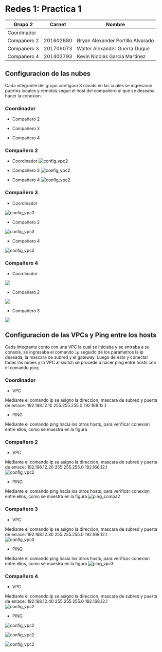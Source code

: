 # Redes 1: Practica 1 
|Grupo 2| Carnet | Nombre |
| --- | --- | --- |
| Coordinador |  | |
| Compañero 2 | 201602880 | Bryan Alexander Portillo Alvarado  |
| Compañero 3 | 201709073 | Walter Alexander Guerra Duque |
| Compañero 4 | 201403793 | Kevin Nicolas Garcia Martinez |

## Configuracion de las nubes
Cada integrante del grupo configuro 3 clouds en las cuales se ingresaron puertos locales y remotos segun el host del compañero al que se deseaba hacer la conexion.
### Coordinador
- Compañero 2



- Compañero 3



- Compañero 4



### Compañero 2
- Coordinador
![config_vpc2](./src/img/cloud_coordinador_201602880.jpeg)

- Compañero 3
![config_vpc2](./src/img/cloud_walter_201602880.jpeg)


- Compañero 4
![config_vpc2](./src/img/cloud_kevin_201602880.jpeg)



### Compañero 3
- Coordinador

![config_vpc3](./src/img/cloud_luis_201709073.jpeg)


- Compañero 2

![config_vpc3](./src/img/cloud_bryan_201709073.jpeg)


- Compañero 4

![config_vpc3](./src/img/cloud_kevin_201709073.jpeg)


### Compañero 4
- Coordinador

![](./src/img/c4_coordinador_cloud.png)


- Compañero 2

![](./src/img/c4_brayan_cloud.png)


- Compañero 3

![](./src/img/c4_alexcloud.png)


## Configuracion de las VPCs y Ping entre los hosts
Cada integrante conto con una VPC la cual se iniciaba y se entraba a su consola, se ingresaba el comando `ip` seguido de los parametros la ip deseada, la mascara de subred y el gateway. Luego de esto y conectar todas las nubes y la VPC al switch se procede a hacer ping entre hosts con el comando `ping`.
### Coordinador

- VPC

Mediante el comando ip se asigno la direccion, mascara de subred y puerta de enlace: 192.168.12.10 255.255.255.0 192.168.12.1  


- PING

Mediante el comando ping hacia los otros hosts, para verificar conexion entre ellos, como se muestra en la figura


### Compañero 2

- VPC

Mediante el comando ip se asigno la direccion, mascara de subred y puerta de enlace: 192.168.12.20 255.255.255.0 192.168.12.1  
![config_vpc2](./src/img/config_201602880.jpg)

- PING

Mediante el comando ping hacia los otros hosts, para verificar conexion entre ellos, como se muestra en la figura
![ping_compa2](./src/img/ping_201602880.jpeg)

### Compañero 3

- VPC 

Mediante el comando ip se asigno la direccion, mascara de subred y puerta de enlace: 192.168.12.30 255.255.255.0 192.168.12.1  
![config_vpc3](./src/img/config_201709073.jpeg)

- PING

Mediante el comando ping hacia los otros hosts, para verificar conexion entre ellos, como se muestra en la figura
![ping_vpc3](./src/img/ping_201709073.jpeg)

### Compañero 4

- VPC

Mediante el comando ip se asigno la direccion, mascara de subred y puerta de enlace: 192.168.12.40 255.255.255.0 192.168.12.1  
![config_vpc2](./src/img/c4_vpc.png)


- PING

![config_vpc2](./src/img/c4_ping1.png)

![config_vpc2](./src/img/c4_ping2.png)

![config_vpc2](./src/img/c4_ping3.png)
